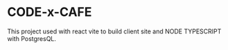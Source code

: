 # CODE-x-CAFE

This project used with react vite to build client site and NODE TYPESCRIPT with PostgresQL.

